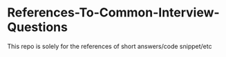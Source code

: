 # References-To-Common-Interview-Questions
This repo is solely for the references of short answers/code snippet/etc
